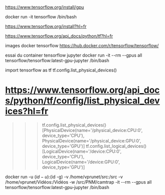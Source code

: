 
https://www.tensorflow.org/install/gpu

docker run -it tensorflow /bin/bash

https://www.tensorflow.org/install?hl=fr

https://www.tensorflow.org/api_docs/python/tf?hl=fr

images docker tensorflow
https://hub.docker.com/r/tensorflow/tensorflow/

essai du container tensorflow jupyter
docker run -it --rm --gpus all tensorflow/tensorflow:latest-gpu-jupyter /bin/bash

import tensorflow as tf
tf.config.list_physical_devices()
# https://www.tensorflow.org/api_docs/python/tf/config/list_physical_devices?hl=fr

>>> tf.config.list_physical_devices()
[PhysicalDevice(name='/physical_device:CPU:0', device_type='CPU'), PhysicalDevice(name='/physical_device:GPU:0', device_type='GPU')]
>>> tf.config.list_logical_devices()
[LogicalDevice(name='/device:CPU:0', device_type='CPU'), LogicalDevice(name='/device:GPU:0', device_type='GPU')]

docker run -u $(id -u):$(id -g) -v /home/vprunet/src:/src -v /home/vprunet/Vidéos:/Vidéos -w /src/PNM/camtrap -it --rm --gpus all tensorflow/tensorflow:latest-gpu-jupyter /bin/bash
